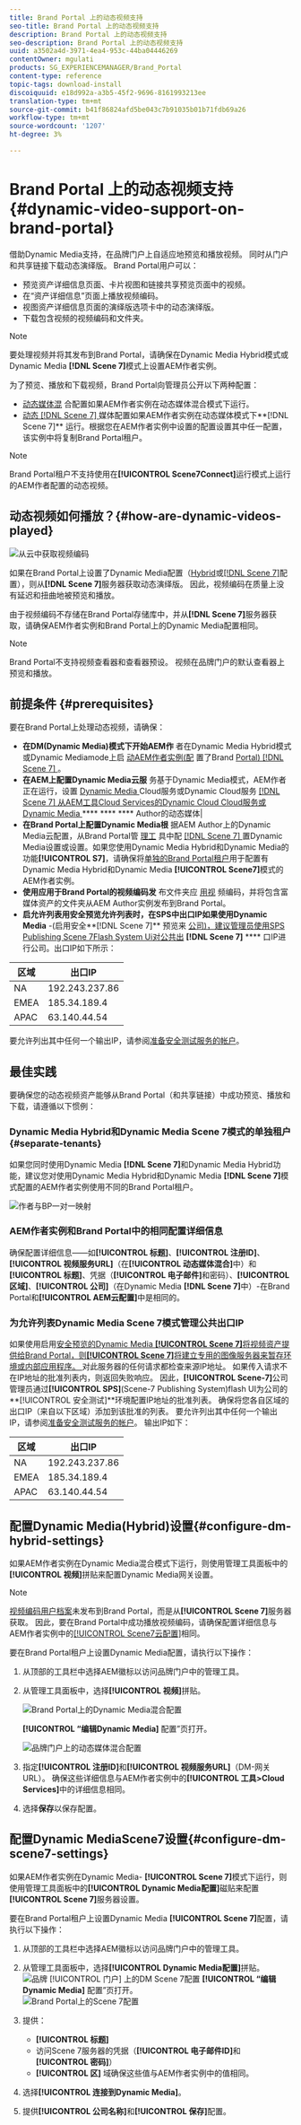 ```yaml
---
title: Brand Portal 上的动态视频支持
seo-title: Brand Portal 上的动态视频支持
description: Brand Portal 上的动态视频支持
seo-description: Brand Portal 上的动态视频支持
uuid: a3502a4d-3971-4ea4-953c-44ba04446269
contentOwner: mgulati
products: SG_EXPERIENCEMANAGER/Brand_Portal
content-type: reference
topic-tags: download-install
discoiquuid: e18d992a-a3b5-45f2-9696-8161993213ee
translation-type: tm+mt
source-git-commit: b41f86824afd5be043c7b91035b01b71fdb69a26
workflow-type: tm+mt
source-wordcount: '1207'
ht-degree: 3%

---
```



# Brand Portal 上的动态视频支持 {#dynamic-video-support-on-brand-portal}

借助Dynamic Media支持，在品牌门户上自适应地预览和播放视频。 同时从门户和共享链接下载动态演绎版。
Brand Portal用户可以：

* 预览资产详细信息页面、卡片视图和链接共享预览页面中的视频。
* 在“资产详细信息”页面上播放视频编码。
* 视图资产详细信息页面的演绎版选项卡中的动态演绎版。
* 下载包含视频的视频编码和文件夹。

>[!NOTE]
>
>要处理视频并将其发布到Brand Portal，请确保在Dynamic Media Hybrid模式或Dynamic Media **[!DNL Scene 7]**&#x200B;模式上设置AEM作者实例。

为了预览、播放和下载视频，Brand Portal向管理员公开以下两种配置：

* [动态媒体混](#configure-dm-hybrid-settings)
合配置如果AEM作者实例在动态媒体混合模式下运行。
* [动态 [!DNL Scene 7] ](#configure-dm-scene7-settings)
媒体配置如果AEM作者实例在动态媒体模式下**[!DNL Scene 7]** 运行。根据您在AEM作者实例中设置的配置设置其中任一配置，该实例中将复制Brand Portal租户。

>[!NOTE]
>
>Brand Portal租户不支持使用在&#x200B;**[!UICONTROL Scene7Connect]**&#x200B;运行模式上运行的AEM作者配置的动态视频。

## 动态视频如何播放？{#how-are-dynamic-videos-played}

![从云中获取视频编码](assets/VideoEncodes.png)

如果在Brand Portal上设置了Dynamic Media配置（[Hybrid](../using/dynamic-video-brand-portal.md#configure-dm-hybrid-settings)或[[!DNL Scene 7]](../using/dynamic-video-brand-portal.md#configure-dm-scene7-settings)配置），则从&#x200B;**[!DNL Scene 7]**&#x200B;服务器获取动态演绎版。 因此，视频编码在质量上没有延迟和扭曲地被预览和播放。

由于视频编码不存储在Brand Portal存储库中，并从&#x200B;**[!DNL Scene 7]**&#x200B;服务器获取，请确保AEM作者实例和Brand Portal上的Dynamic Media配置相同。

>[!NOTE]
>
>Brand Portal不支持视频查看器和查看器预设。 视频在品牌门户的默认查看器上预览和播放。

## 前提条件 {#prerequisites}

要在Brand Portal上处理动态视频，请确保：

* **在DM(Dynamic Media)模式下开始AEM作**
者在Dynamic Media Hybrid模式或Dynamic Mediamode上启 [动AEM作者实例(配](https://helpx.adobe.com/experience-manager/6-5/assets/using/config-dynamic.html#EnablingDynamicMedia) 置了Brand  [Portal) [!DNL Scene 7] ](https://helpx.adobe.com/experience-manager/6-5/assets/using/config-dms7.html#EnablingDynamicMediainScene7mode)。
* **在AEM上配置Dynamic Media云服**
务基于Dynamic Media模式，AEM作者正在运行，设置 [Dynamic Media ](https://helpx.adobe.com/experience-manager/6-5/assets/using/config-dynamic.html#ConfiguringDynamicMediaCloudServices) Cloud服务或Dynamic Cloud服务 [[!DNL Scene 7] 从AEM工具Cloud Services的Dynamic Cloud Cloud服务或Dynamic Media ](https://helpx.adobe.com/experience-manager/6-5/assets/using/config-dms7.html#ConfiguringDynamicMediaCloudServices)  ****  ****  **** Author的动态媒体|
* **在Brand Portal上配置Dynamic Media根**
据AEM Author上的Dynamic Media云配置，从Brand Portal管 [理工](#configure-dm-hybrid-settings) 具中配 [[!DNL Scene 7] ](#configure-dm-scene7-settings)  置Dynamic Media设置或设置。如果您使用Dynamic Media Hybrid和Dynamic Media的功能&#x200B;**[!UICONTROL S7]**，请确保将[单独的Brand Portal租户](#separate-tenants)用于配置有Dynamic Media Hybrid和Dynamic Media **[!UICONTROL Scene7]**&#x200B;模式的AEM作者实例。
* **使用应用于Brand Portal的视频编码发**
布文件夹应 [用视](https://helpx.adobe.com/experience-manager/6-5/assets/using/video-profiles.html) 频编码，并将包含富媒体资产的文件夹从AEM Author实例发布到Brand Portal。
* **启允许列表用安全预览允许列表时，在SPS中出口IP如果使用Dynamic Media**
-(启用安全**[!DNL Scene 7]** 预览来 [公司)，建议管理员使用SPS Publishing Scene 7Flash System Ui对公共出](https://docs.adobe.com/content/help/en/dynamic-media-classic/using/upload-publish/testing-assets-making-them-public.html)  **[!DNL Scene 7]**  [](https://docs.adobe.com/content/help/en/dynamic-media-classic/using/upload-publish/testing-assets-making-them-public.html#testing-the-secure-testing-service) **** 口IP进行公司。出口IP如下所示：

| **区域** | **出口IP** |
|--- |--- |
| NA | 192.243.237.86 |
| EMEA | 185.34.189.4 |
| APAC | 63.140.44.54 |

要允许列出其中任何一个输出IP，请参阅[准备安全测试服务的帐户](https://docs.adobe.com/content/help/en/dynamic-media-classic/using/upload-publish/testing-assets-making-them-public.html#testing-the-secure-testing-service)。

## 最佳实践

要确保您的动态视频资产能够从Brand Portal（和共享链接）中成功预览、播放和下载，请遵循以下惯例：

### Dynamic Media Hybrid和Dynamic Media Scene 7模式的单独租户{#separate-tenants}

如果您同时使用Dynamic Media **[!DNL Scene 7]**&#x200B;和Dynamic Media Hybrid功能，建议您对使用Dynamic Media Hybrid和Dynamic Media **[!DNL Scene 7]**&#x200B;模式配置的AEM作者实例使用不同的Brand Portal租户。<br />

![作者与BP一对一映射](assets/BPDynamicMedia.png)

### AEM作者实例和Brand Portal中的相同配置详细信息

确保配置详细信息——如&#x200B;**[!UICONTROL 标题]**、**[!UICONTROL 注册ID]**、**[!UICONTROL 视频服务URL]**（在&#x200B;**[!UICONTROL 动态媒体混合]**&#x200B;中）和&#x200B;**[!UICONTROL 标题]**、凭据（**[!UICONTROL 电子邮件]**&#x200B;和密码）、**[!UICONTROL 区域]**、**[!UICONTROL 公司]**（在Dynamic Media **[!DNL Scene 7]**&#x200B;中）-在Brand Portal和&#x200B;**[!UICONTROL AEM云配置]**&#x200B;中是相同的。

### 为允许列表Dynamic Media Scene 7模式管理公共出口IP

如果使用启用[安全预览的Dynamic Media **[!UICONTROL Scene 7]**&#x200B;将视频资产提供给Brand Portal，则&#x200B;**[!UICONTROL Scene 7]**&#x200B;将建立专用的图像服务器来暂存环境或内部应用程序。 ](https://docs.adobe.com/content/help/en/dynamic-media-classic/using/upload-publish/testing-assets-making-them-public.html)对此服务器的任何请求都检查来源IP地址。 如果传入请求不在IP地址的批准列表内，则返回失败响应。
因此，**[!UICONTROL Scene-7]**&#x200B;公司管理员通过&#x200B;**[!UICONTROL SPS]**(Scene-7 Publishing System)flash UI为公司的&#x200B;**[!UICONTROL 安全测试]**环境配置IP地址的批准列表。 确保将您各自区域的出口IP（来自以下区域）添加到该批准的列表。
要允许列出其中任何一个输出IP，请参阅[准备安全测试服务的帐户](https://docs.adobe.com/content/help/en/dynamic-media-classic/using/upload-publish/testing-assets-making-them-public.html#testing-the-secure-testing-service)。
输出IP如下：

| **区域** | **出口IP** |
|--- |--- |
| NA | 192.243.237.86 |
| EMEA | 185.34.189.4 |
| APAC | 63.140.44.54 |

## 配置Dynamic Media(Hybrid)设置{#configure-dm-hybrid-settings}

如果AEM作者实例在Dynamic Media混合模式下运行，则使用管理工具面板中的&#x200B;**[!UICONTROL 视频]**&#x200B;拼贴来配置Dynamic Media网关设置。

>[!NOTE]
>
>[视频编码用户档案](https://helpx.adobe.com/experience-manager/6-5/assets/using/video-profiles.html)未发布到Brand Portal，而是从&#x200B;**[!UICONTROL Scene 7]**&#x200B;服务器获取。 因此，要在Brand Portal中成功播放视频编码，请确保配置详细信息与AEM作者实例中的[[!UICONTROL Scene7云配置]](https://helpx.adobe.com/experience-manager/6-5/assets/using/config-dms7.html#ConfiguringDynamicMediaCloudServices)相同。

要在Brand Portal租户上设置Dynamic Media配置，请执行以下操作：

1. 从顶部的工具栏中选择AEM徽标以访问品牌门户中的管理工具。
1. 从管理工具面板中，选择&#x200B;**[!UICONTROL 视频]**&#x200B;拼贴。

   ![Brand Portal上的Dynamic Media混合配置](assets/DMHybrid-Video.png)

   **[!UICONTROL “编辑Dynamic Media]** 配置”页打开。

   ![品牌门户上的动态媒体混合配置](assets/edit-dynamic-media-config.png)

1. 指定&#x200B;**[!UICONTROL 注册ID]**&#x200B;和&#x200B;**[!UICONTROL 视频服务URL]**（DM-网关URL）。 确保这些详细信息与AEM作者实例中的&#x200B;**[!UICONTROL 工具>Cloud Services]**&#x200B;中的详细信息相同。
1. 选择&#x200B;**保存**&#x200B;以保存配置。

## 配置Dynamic MediaScene7设置{#configure-dm-scene7-settings}

如果AEM作者实例在Dynamic Media- **[!UICONTROL Scene 7]**&#x200B;模式下运行，则使用管理工具面板中的&#x200B;**[!UICONTROL Dynamic Media配置]**&#x200B;磁贴来配置&#x200B;**[!UICONTROL Scene 7]**&#x200B;服务器设置。

要在Brand Portal租户上设置Dynamic Media **[!UICONTROL Scene 7]**&#x200B;配置，请执行以下操作：

1. 从顶部的工具栏中选择AEM徽标以访问品牌门户中的管理工具。

2. 从管理工具面板中，选择&#x200B;**[!UICONTROL Dynamic Media配置]**&#x200B;拼贴。<br />
   ![品牌 [!UICONTROL 门户] 上的DM Scene 7配置](assets/DMS7-Tile.png)
   **[!UICONTROL “编辑Dynamic Media]** 配置”页打开。<br />
   ![Brand Portal上的Scene 7配置](assets/S7Config.png)

3. 提供：
   * **[!UICONTROL 标题]**
   * 访问Scene 7服务器的凭据（**[!UICONTROL 电子邮件ID]**&#x200B;和&#x200B;**[!UICONTROL 密码]**）
   * **[!UICONTROL 区]**
域确保这些值与AEM作者实例中的值相同。

4. 选择&#x200B;**[!UICONTROL 连接到Dynamic Media]**。

5. 提供&#x200B;**[!UICONTROL 公司名称]**&#x200B;和&#x200B;**[!UICONTROL 保存]**&#x200B;配置。

